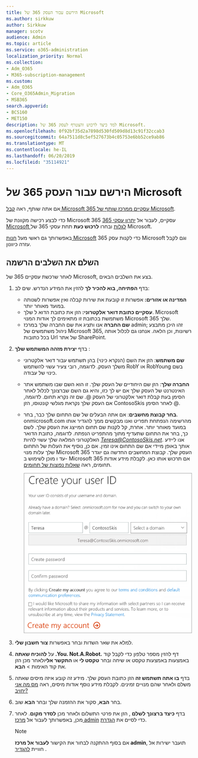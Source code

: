 ```yaml
---
title: הירשם עבור העסק 365 של Microsoft
ms.author: sirkkuw
author: Sirkkuw
manager: scotv
audience: Admin
ms.topic: article
ms.service: o365-administration
localization_priority: Normal
ms.collection:
- Adm_O365
- M365-subscription-management
ms.custom:
- Adm_O365
- Core_O365Admin_Migration
- MSB365
search.appverid:
- BCS160
- MET150
description: למד כיצד לרכוש והצטרף לעסק 365 של Microsoft.
ms.openlocfilehash: 0f92bf35d2a7898d530fd509d8d13c91f32ccab3
ms.sourcegitcommit: 64a7511d8c5ef527673b4c05753e6bb52ce9ab86
ms.translationtype: MT
ms.contentlocale: he-IL
ms.lasthandoff: 06/20/2019
ms.locfileid: "35114921"
---
```

# <a name="sign-up-for-microsoft-365-business"></a>הירשם עבור העסק 365 של Microsoft

אם אתה שותף, ראה [קבל Microsoft 365 עסקיים ממרכז שותף של Microsoft](get-microsoft-365-business.md#get-microsoft-365-business-from-microsoft-partner-center).

כדי לבצע רכישה מקוונת של Microsoft 365 עסקיים, לעבור אל [יתרון עסקי 365 Microsoft לגלות](https://www.microsoft.com/microsoft-365/business#pmg-cmp-desktop) ובחרו **לרכוש כעת** תחת עסקי 365 של Microsoft.

באפשרותך גם ראשי מעל [חנות Microsoft](https://www.microsoft.com/en-us/store/locations/find-a-store?icid=en-us_UF_FAS) כדי לקנות עסק 365 Microsoft וגם לקבל עזרה כיוונון.

## <a name="complete-the-sign-up-steps"></a>השלם את השלבים הרשמה

לאחר שרכשת עסקיים 365 של Microsoft, בצע את השלבים הבאים.

1. בדף **הפתיחה, בוא להכיר לך** להזין את המידע הנדרש. שים לב:
 
    -  **המדינה או אזורים:** אפשרות זו קובעת את שירות קבלה ואין אפשרות לשנותה במועד מאוחר יותר.
    - **עסקיים כתובת דואר אלקטרוני:** הזן את כתובת הדוא ל שלך. Microsoft משתמשת בכתובת זו מתאימים לך אודות המנוי Microsoft 365 שלך.
    - **שם החברה** אנו ותציג את שם החברה שלך במרכז admin; זהו היכן מתבצע ניהול משתמשים של Microsoft 365, רשיונות, וכן הלאה. אנחנו גם לכלול אותה בכל כתובות Url של אתר SharePoint.

2. בדף **יצירת מזהה המשתמש שלך** :

    - **שם משתמש**: הזן את השם (הנקרא כינוי) בהן תשתמש עבור דואר אלקטרוני משלך העסק. לדוגמה, רובי צעיר עשוי להשתמש RobY או RobYoung בשם כינוי של עבודה.
    - **החברה שלך**: הזן שם היחודיים של העסק שלך. זו הוא השם שבו משתמש אתר האינטרנט של העסק שלך אם יש לך כזו, והיא גם השם שברצונך לכלול לאחר הסימן בעת קבלת דואר אלקטרוני של העסק @. שם זה נקרא תחום. לדוגמה, אם העסק שלך נקראת מגלשי קונטוסו, הזן ContosoSkis לאחר הסימן @.
    - **בחר קבוצת מחשבים**: אם אתה הבעלים של שם התחום שלך כבר, בחר. onmicrosoft.com מהרשימה הנפתחת תפריט ואנו מבקשים ממך להגדיר אותו במועד מאוחר יותר. אחרת, קל לקנות שם תחום המייצג את העסק שלך. לשם כך, בחר את התחום שתעדיף מתוך מהתפריט הנפתח. לדוגמה, כתובת הדואר האלקטרוני המלאה שלך עשוי להיות *Teresa@ContosoSkis.net*. אנו ליידע אותך באופן מיידי אם שם התחום אינו זמין. אם כן, נוסיף את העלות של התחום שלך עלות מנוי Microsoft 365 העסק שלך. קבוצת המחשבים החדשה גם יוגדר עד ו מוכן לשימוש ב- Microsoft 365 אם תרכוש אותו כאן. לקבלת מידע אודות תחומים, ראה [שאלות נפוצות של תחומים](https://docs.microsoft.com/office365/admin/setup/domains-faq).
    
        ![צילום מסך של יצירת דף מזהה המשתמש שלך.](media/signinuserid.png)

3. למלא את שאר השדות ובחר באפשרות **צור חשבון שלי**.
4. על **להוכיח שאתה .You. Not.A.Robot.** דף להזין מספר טלפון כדי לקבל קוד באמצעות באמצעות טקסט או שיחה ובחר **טקסט לי** או **התקשר אלי**ולאחר מכן הזן את קוד האימות \> **הבא**.
5. בדף **בו אתה תשתמש זה** הזן כתובת העסק שלך. מידע זה קובע איזה מיסים שאתה משלם ולאחר שהם מנויים זמינים. לקבלת מידע נוסף אודות מיסים, ראה [מס מה אני יחויב?](https://docs.microsoft.com/office365/admin/subscriptions-and-billing/what-tax-will-i-be-charged?view=o365-worldwide) 
1. בחר **הבא**, סקור את ההזמנה שלך ובחר **הבא** שוב.
1. בדף **כיצד ברצונך לשלם** , הזן את פרטי התשלום ולאחר מכן **לסדר מקום**.
    לאחר מכן, באפשרותך לעבור אל [מרכז admin](https://docs.microsoft.com/en-us/office365/admin/subscriptions-and-billing/what-tax-will-i-be-charged?view=o365-worldwide) כדי לסיים את [הגדרת](set-up.md).

    > [!NOTE]
    > אם בסוף ההתקנה לבחור את הקישור **לעבור אל מרכז admin**, תועבר ישירות אל חוויית [להגדיר](set-up.md) .